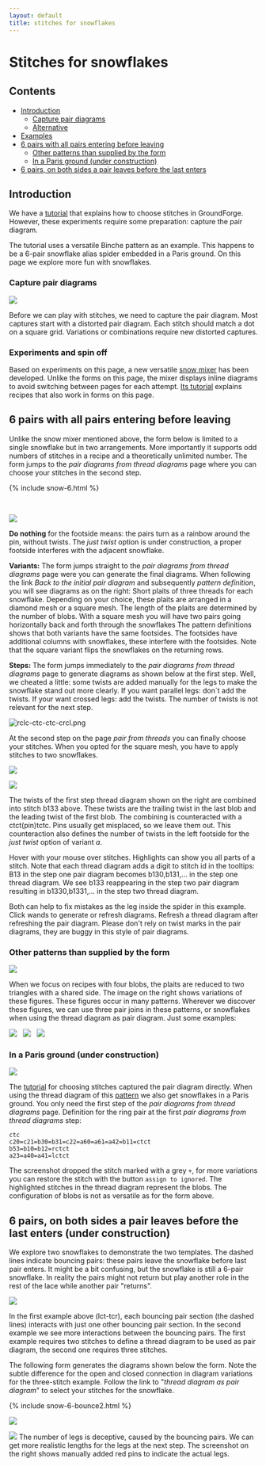 ```yaml
---
layout: default
title: stitches for snowflakes
---
```


Stitches for snowflakes
=======================

Contents
--------

- [Introduction](#introduction)
  - [Capture pair diagrams](#capture-pair-diagrams)
  - [Alternative](#alternative)
- [Examples](#examples)
- [6 pairs with all pairs entering before leaving](#6-pairs-with-all-pairs-entering-before-leaving)
  - [Other patterns than supplied by the form](#other-patterns-than-supplied-by-the-form)
  - [In a Paris ground (under construction)](#in-a-paris-ground-under-construction)
- [6 pairs, on both sides a pair leaves before the last enters](#6-pairs-on-both-sides-a-pair-leaves-before-the-last-enters)

Introduction
------------

We have a [tutorial] that explains how to choose stitches in GroundForge.
However, these experiments require some preparation: capture the pair diagram.

The tutorial uses a versatile Binche pattern as an example.
This happens to be a 6-pair snowflake alias spider embedded in a Paris ground.
On this page we explore more fun with snowflakes.

[tutorial]: /GroundForge-help/Binche

### Capture pair diagrams

![](connect-dots.svg?align=right)

Before we can play with stitches, we need to capture the pair diagram.
Most captures start with a distorted pair diagram. Each stitch should match a dot on a square grid.
Variations or combinations require new distorted captures. 

### Experiments and spin off

Based on experiments on this page, a new versatile [snow mixer](/GroundForge/mix4snow) has been developed. 
Unlike the forms on this page, the mixer displays inline diagrams to avoid switching between pages for each attempt.
[Its tutorial](/GroundForge-help/snow-mix) explains recipes that also work in forms on this page.  

6 pairs with all pairs entering before leaving
----------------------------------------------

Unlike the snow mixer mentioned above, the form below is limited to a single snowflake but in two arrangements. 
More importantly it supports odd numbers of stitches in a recipe and a theoretically unlimited number.
The form jumps to the _pair diagrams from thread diagrams_ page where you can choose your stitches in the second step.

<script>{% include snow-6.js %}</script>
{% include snow-6.html %}

&nbsp;

![](3-pair-plaits.png?align=right)

**Do nothing** for the footside means: the pairs turn as a rainbow around the pin, without twists. 
The _just twist_ option is under construction, a proper footside interferes with the adjacent snowflake.

**Variants:** 
The form jumps straight to the _pair diagrams from thread diagrams_ page were you can generate the final diagrams.
When following the link _Back to the initial pair diagram_ and subsequently _pattern definition_, 
you will see diagrams as on the right:
Short plaits of three threads for each snowflake. 
Depending on your choice, these plaits are arranged in a diamond mesh or a square mesh.
The length of the plaits are determined by the number of blobs.
With a square mesh you will have two pairs going horizontally back and forth through the snowflakes
The pattern definitions shows that both variants have the same footsides. 
The footsides have additional columns with snowflakes, these interfere with the footsides.
Note that the square variant flips the snowflakes on the returning rows.

**Steps:** The form jumps immediately to the _pair diagrams from thread diagrams_ page to generate diagrams as shown below at the first step. 
Well, we cheated a little: some twists are added manually for the legs to make the snowflake stand out more clearly.
If you want parallel legs: don´t add the twists. If your want crossed legs: add the twists. 
The number of twists is not relevant for the next step. 

![rclc-ctc-ctc-crcl.png](rclc-ctc-ctc-crcl.png)

At the second step on the page _pair from threads_ you can finally choose your stitches.
When you opted for the square mesh, you have to apply stitches to two snowflakes.

![](last-step.png)

![](combined-twist.png?align=right)

The twists of the first step thread diagram shown on the right are combined into stitch b133 above.
These twists are the trailing twist in the last blob and the leading twist of the first blob.
The combining is counteracted with a ctct(pin)tctc. Pins usually get misplaced, so we leave them out.
This counteraction also defines the number of twists in the left footside for the _just twist_ option of variant _a_.

Hover with your mouse over stitches. Highlights can show you all parts of a stitch.
Note that each thread diagram adds a digit to stitch id in the tooltips:
B13 in the step one pair diagram becomes b130,b131,... in the step one thread diagram.
We see b133 reappearing in the step two pair diagram resulting in b1330,b1331,... in the step two thread diagram.

Both can help to fix mistakes as the leg inside the spider in this example.
Click wands to generate or refresh diagrams. 
Refresh a thread diagram after refreshing the pair diagram.
Please don't rely on twist marks in the pair diagrams, they are buggy in this style of pair diagrams.

### Other patterns than supplied by the form

![](fish-base-for-star.png?align=right)

When we focus on recipes with four blobs, the plaits are reduced to two triangles with a shared side.
The image on the right shows variations of these figures. These figures occur in many patterns.
Wherever we discover these figures, we can use three pair joins in these patterns,
or snowflakes when using the thread diagram as pair diagram. Just some examples:

[![](tl-502.png)](/GroundForge/stitches.html?tile=5-L-K-E-,-L-L-O-O,K-H-5-L-,-5-K-E-E&patchHeight=12&patchWidth=24&shiftColsSW=-4&shiftRowsSW=4&shiftColsSE=4&shiftRowsSE=4) &nbsp;
[![](tl-551.png)](/GroundForge/stitches.html?tile=5-L-K-H-,-L-L-O-O,5-L-K-H-,-E-E-H-H&patchHeight=12&patchWidth=24&shiftColsSW=-4&shiftRowsSW=4&shiftColsSE=4&shiftRowsSE=4) &nbsp;
[![](tl-576.png)](/GroundForge/stitches.html?tile=5-L---H-,-L-O-L-O,--5-K-5-,-E-E-H-H&patchHeight=12&patchWidth=24&shiftColsSW=-4&shiftRowsSW=4&shiftColsSE=4&shiftRowsSE=4) &nbsp;

### In a Paris ground (under construction)

![](snow-in-paris.png?align=right)

The [tutorial] for choosing stitches captured the pair diagram directly.
When using the thread diagram of this [pattern](/GroundForge/stitches.html?patchWidth=19&patchHeight=16&tile=-5-,6-5,-5-,5-5,-58,5-4&shiftColsSW=0&shiftRowsSW=6&shiftColsSE=3&shiftRowsSE=3&b1=ct&c2=ct&a2=cllcr&b3=cl&c4=ctc&a4=ct&c5=-&b5=crrcl&c6=ctc&a6=cr&droste2=ctc,c20=c21=b30=b31=c22=a60=a61=a42=b11=ctct,b53=b10=b12=rctct,a23=a40=a41=lctct)
we also get snowflakes in a Paris ground. 
You only need the first step of the _pair diagrams from thread diagrams_ page.
Definition for the ring pair at the first _pair diagrams from thread diagrams_ step:

    ctc
    c20=c21=b30=b31=c22=a60=a61=a42=b11=ctct
    b53=b10=b12=rctct
    a23=a40=a41=lctct

The screenshot dropped the stitch marked with a grey `+`,
for more variations you can restore the stitch with the button `assign to ignored`.
The highlighted stitches in the thread diagram represent the blobs.
The configuration of blobs is not as versatile as for the form above.

6 pairs, on both sides a pair leaves before the last enters (under construction)
--------------------------------------------------------------------------------

We explore two snowflakes to demonstrate the two templates. The dashed lines indicate bouncing pairs:
these pairs leave the snowflake before last pair enters. 
It might be a bit confusing, but the snowflake is still a 6-pair snowflake.
In reality the pairs might not return but play another role in the rest of the lace while another pair "returns".

![](4-3254-2.svg) <!-- TODO content beyond the visible area is more related to the counting-snow page -->

In the first example above (lct-tcr), each bouncing pair section (the dashed lines) interacts with just one other bouncing pair section.
In the second example we see more interactions between the bouncing pairs.
The first example requires two stitches to define a thread diagram to be used as pair diagram, the second one requires three stitches.

The following form generates the diagrams shown below the form.
Note the subtle difference for the open and closed connection in diagram variations for the three-stitch example.
Follow the link to "_thread diagram as pair diagram_" to select your stitches for the snowflake.

{% include snow-6-bounce2.html %}

![](4-3254-2.png)

![](bouncing.png?align=right)
The number of legs is deceptive, caused by the bouncing pairs. 
We can get more realistic lengths for the legs at the next step.
The screenshot on the right shows manually added red pins to indicate the actual legs.
